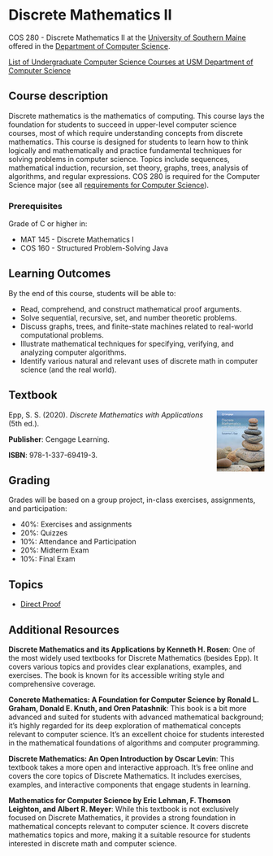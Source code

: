 # Discrete Mathematics II
COS 280 - Discrete Mathematics II at the [University of Southern Maine](https://usm.maine.edu/cos/) offered in the [Department of Computer Science](https://usm.maine.edu/department-computer-science/).

[List of Undergraduate Computer Science Courses at USM Department of Computer Science](usm_cos.md)


## Course description

Discrete mathematics is the mathematics of computing. This course lays the foundation for students to succeed in upper-level computer science courses, most of which require understanding concepts from discrete mathematics. This course is designed for students to learn how to think logically and mathematically and practice fundamental techniques for solving problems in computer science. Topics include sequences, mathematical induction, recursion, set theory, graphs, trees, analysis of algorithms, and regular expressions. COS 280 is required for the Computer Science major (see all [requirements for Computer Science](https://catalog.usm.maine.edu/preview_program.php?catoid=13&poid=2601)).


### Prerequisites

Grade of C or higher in:

* MAT 145 - Discrete Mathematics I
* COS 160 - Structured Problem-Solving Java


## Learning Outcomes

By the end of this course, students will be able to:

* Read, comprehend, and construct mathematical proof arguments.
* Solve sequential, recursive, set, and number theoretic problems.
* Discuss graphs, trees, and finite-state machines related to real-world computational problems.
* Illustrate mathematical techniques for specifying, verifying, and analyzing computer algorithms.
* Identify various natural and relevant uses of discrete math in computer science (and the real world).


## Textbook
<img align="right" style="float:right;" src="epp.jpg">

Epp, S. S. (2020). *Discrete Mathematics with Applications* (5th ed.). 

**Publisher**: Cengage Learning. 

**ISBN**: 978-1-337-69419-3.



## Grading

Grades will be based on a group project, in-class exercises, assignments, and participation:

* 40%: Exercises and assignments
* 20%: Quizzes
* 10%: Attendance and Participation
* 20%: Midterm Exam
* 10%: Final Exam


## Topics

* [Direct Proof](topics/directproof1.txt)

## Additional Resources

**Discrete Mathematics and its Applications by Kenneth H. Rosen**: One of the most widely used textbooks for Discrete Mathematics (besides Epp). It covers various topics and provides clear explanations, examples, and exercises. The book is known for its accessible writing style and comprehensive coverage.

**Concrete Mathematics: A Foundation for Computer Science by Ronald L. Graham, Donald E. Knuth, and Oren Patashnik**: This book is a bit more advanced and suited for students with advanced mathematical background; it’s highly regarded for its deep exploration of mathematical concepts relevant to computer science. It’s an excellent choice for students interested in the mathematical foundations of algorithms and computer programming.

**Discrete Mathematics: An Open Introduction by Oscar Levin**: This textbook takes a more open and interactive approach. It’s free online and covers the core topics of Discrete Mathematics. It includes exercises, examples, and interactive components that engage students in learning.

**Mathematics for Computer Science by Eric Lehman, F. Thomson Leighton, and Albert R. Meyer**: While this textbook is not exclusively focused on Discrete Mathematics, it provides a strong foundation in mathematical concepts relevant to computer science. It covers discrete mathematics topics and more, making it a suitable resource for students interested in discrete math and computer science.



